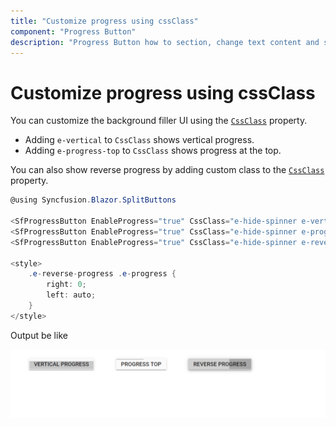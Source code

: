 ```yaml
---
title: "Customize progress using cssClass"
component: "Progress Button"
description: "Progress Button how to section, change text content and styles, hide spinner, customize progress."
---
```


# Customize progress using cssClass

You can customize the background filler UI using the [`CssClass`](https://help.syncfusion.com/cr/blazor/Syncfusion.Blazor~Syncfusion.Blazor.SplitButtons.SfProgressButton~CssClass.html) property.

* Adding `e-vertical` to `CssClass` shows vertical progress.
* Adding `e-progress-top` to `CssClass` shows progress at the top.

You can also show reverse progress by adding custom class to the [`CssClass`](https://help.syncfusion.com/cr/blazor/Syncfusion.Blazor~Syncfusion.Blazor.SplitButtons.SfProgressButton~CssClass.html) property.

```csharp
@using Syncfusion.Blazor.SplitButtons

<SfProgressButton EnableProgress="true" CssClass="e-hide-spinner e-vertical" Duration="4000" Content="Vertical Progress"></SfProgressButton>
<SfProgressButton EnableProgress="true" CssClass="e-hide-spinner e-progress-top" Duration="4000" Content="Progress Top"></SfProgressButton>
<SfProgressButton EnableProgress="true" CssClass="e-hide-spinner e-reverse-progress" Duration="4000" Content="Reverse Progress"></SfProgressButton>

<style>
    .e-reverse-progress .e-progress {
        right: 0;
        left: auto;
    }
</style>

```

Output be like

![Progress Button Sample](./../images/pb-vertical.png)